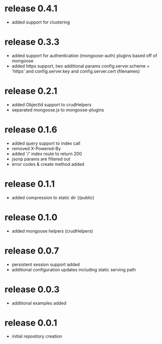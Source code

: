 # release 0.4.1
 * added support for clustering
# release 0.3.3
 * added support for authentication (mongoose-auth) plugins based off of mongoose
 * added https support, two additional params config.server.scheme = 'https' and config.server.key and config.server.cert (filenames) 
# release 0.2.1
 * added ObjectId support to crudHelpers
 * separated mongoose.js to mongoose-plugins
# release 0.1.6
 * added query support to index call
 * removed X-Powered-By
 * added '/' index route to return 200
 * jsonp params are filtered out
 * error codes & create method added
# release 0.1.1
 * added compression to static dir (/public)
# release 0.1.0
 * added mongoose helpers (crudHelpers)
# release 0.0.7
 * persistent session support added
 * additional configuration updates including static serving path
# release 0.0.3
 * additional examples added
# release 0.0.1
 * initial repository creation
